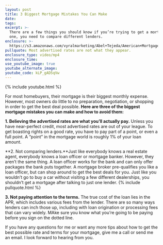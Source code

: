 ```yaml
---
layout: post
title: 3 Biggest Mortgage Mistakes You Can Make
date:
tags:
excerpt: >-
  There are a few things you should know if you’re trying to get a mortgage. For
  one, you need to compare different lenders.
enclosure: >-
  https://s3.amazonaws.com/vyralmarketing/Abel+Tejeda/American+Mortgage+Group-+3+Biggest+Mortgage+Mistakes+You+Can+Make.mp4
pullquote: Most advertised rates are not what they appear.
enclosure_type: video/mp4
enclosure_time:
use_youtube_image: true
youtube_alternate_image:
youtube_code: kLP_gAD5qVw
---
```



{% include youtube.html %}

For most homebuyers, their mortgage is their biggest monthly expense. However, most owners do little to no preparation, negotiation, or shopping in order to get the best deal possible. **Here are three of the biggest mortgage mistakes you can make and how to avoid them:**

**1. Believing the advertised rates are what you’ll actually pay.** Unless you have near-perfect credit, most advertised rates are out of your league. To get boasting rights on a good rate, you have to pay part of a point, or even a full point. A “point” in the mortgage world is roughly 1% of your loan amount.

**2. Not comparing lenders.**Just like everybody knows a real estate agent, everybody knows a loan officer or mortgage banker. However, they aren’t the same thing. A loan officer works for the bank and can only offer packages the bank puts together. A mortgage broker pre-qualifies you like a loan officer, but can shop around to get the best deals for you. Just like you wouldn’t go to buy a car without visiting a few different dealerships, you shouldn’t get a mortgage after talking to just one lender. {% include pullquote.html %}

**3. Not paying attention to the terms.** The true cost of the loan lies in the APR, which includes various fees from the lender. There are so many ways lenders can inch those up, including with loan origination or processing fees that can vary widely. MAke sure you know what you’re going to be paying before you sign on the dotted line.

If you have any questions for me or want any more tips about how to get the best possible rate and terms for your mortgage, give me a call or send me an email. I look forward to hearing from you.